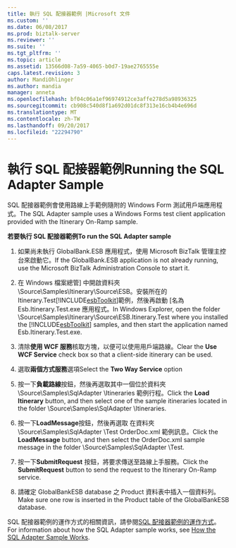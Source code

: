 ```yaml
---
title: 執行 SQL 配接器範例 |Microsoft 文件
ms.custom: ''
ms.date: 06/08/2017
ms.prod: biztalk-server
ms.reviewer: ''
ms.suite: ''
ms.tgt_pltfrm: ''
ms.topic: article
ms.assetid: 13566d08-7a59-4065-b0d7-19ae2765555e
caps.latest.revision: 3
author: MandiOhlinger
ms.author: mandia
manager: anneta
ms.openlocfilehash: bf04c06a1ef96974912ce3affe278d5a98936325
ms.sourcegitcommit: cb908c540d8f1a692d01dc8f313e16cb4b4e696d
ms.translationtype: MT
ms.contentlocale: zh-TW
ms.lasthandoff: 09/20/2017
ms.locfileid: "22294790"
---
```

# <a name="running-the-sql-adapter-sample"></a><span data-ttu-id="da867-102">執行 SQL 配接器範例</span><span class="sxs-lookup"><span data-stu-id="da867-102">Running the SQL Adapter Sample</span></span>
<span data-ttu-id="da867-103">SQL 配接器範例會使用路線上手範例隨附的 Windows Form 測試用戶端應用程式。</span><span class="sxs-lookup"><span data-stu-id="da867-103">The SQL Adapter sample uses a Windows Forms test client application provided with the Itinerary On-Ramp sample.</span></span>  
  
 <span data-ttu-id="da867-104">**若要執行 SQL 配接器範例**</span><span class="sxs-lookup"><span data-stu-id="da867-104">**To run the SQL Adapter sample**</span></span>  
  
1.  <span data-ttu-id="da867-105">如果尚未執行 GlobalBank.ESB 應用程式，使用 Microsoft BizTalk 管理主控台來啟動它。</span><span class="sxs-lookup"><span data-stu-id="da867-105">If the GlobalBank.ESB application is not already running, use the Microsoft BizTalk Administration Console to start it.</span></span>  
  
2.  <span data-ttu-id="da867-106">在 Windows 檔案總管] 中開啟資料夾 \Source\Samples\Itinerary\Source\ESB。安裝所在的 Itinerary.Test[!INCLUDE[esbToolkit](../includes/esbtoolkit-md.md)]範例，然後再啟動 [名為 Esb.Itinerary.Test.exe 應用程式。</span><span class="sxs-lookup"><span data-stu-id="da867-106">In Windows Explorer, open the folder \Source\Samples\Itinerary\Source\ESB.Itinerary.Test where you installed the [!INCLUDE[esbToolkit](../includes/esbtoolkit-md.md)] samples, and then start the application named Esb.Itinerary.Test.exe.</span></span>  
  
3.  <span data-ttu-id="da867-107">清除**使用 WCF 服務**核取方塊，以便可以使用用戶端路線。</span><span class="sxs-lookup"><span data-stu-id="da867-107">Clear the **Use WCF Service** check box so that a client-side itinerary can be used.</span></span>  
  
4.  <span data-ttu-id="da867-108">選取**兩個方式服務**選項</span><span class="sxs-lookup"><span data-stu-id="da867-108">Select the **Two Way Service** option</span></span>  
  
5.  <span data-ttu-id="da867-109">按一下**負載路線**按鈕，然後再選取其中一個位於資料夾 \Source\Samples\SqlAdapter \Itineraries 範例行程。</span><span class="sxs-lookup"><span data-stu-id="da867-109">Click the **Load Itinerary** button, and then select one of the sample itineraries located in the folder \Source\Samples\SqlAdapter \Itineraries.</span></span>  
  
6.  <span data-ttu-id="da867-110">按一下**LoadMessage**按鈕，然後再選取 在資料夾 \Source\Samples\SqlAdapter \Test OrderDoc.xml 範例訊息。</span><span class="sxs-lookup"><span data-stu-id="da867-110">Click the **LoadMessage** button, and then select the OrderDoc.xml sample message in the folder \Source\Samples\SqlAdapter \Test.</span></span>  
  
7.  <span data-ttu-id="da867-111">按一下**SubmitRequest**  按鈕，將要求傳送至路線上手服務。</span><span class="sxs-lookup"><span data-stu-id="da867-111">Click the **SubmitRequest** button to send the request to the Itinerary On-Ramp service.</span></span>  
  
8.  <span data-ttu-id="da867-112">請確定 GlobalBankESB database 之 Product 資料表中插入一個資料列。</span><span class="sxs-lookup"><span data-stu-id="da867-112">Make sure one row is inserted in the Product table of the GlobalBankESB database.</span></span>  
  
 <span data-ttu-id="da867-113">SQL 配接器範例的運作方式的相關資訊，請參閱[SQL 配接器範例的運作方式](../esb-toolkit/how-the-sql-adapter-sample-works.md)。</span><span class="sxs-lookup"><span data-stu-id="da867-113">For information about how the SQL Adapter sample works, see [How the SQL Adapter Sample Works](../esb-toolkit/how-the-sql-adapter-sample-works.md).</span></span>